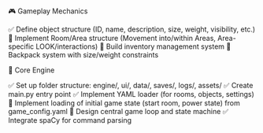 🎮 Gameplay Mechanics

✅ Define object structure (ID, name, description, size, weight, visibility, etc.)
🔄 Implement Room/Area structure (Movement into/within Areas, Area-specific LOOK/interactions)
🔄 Build inventory management system
🔄 Backpack system with size/weight constraints 

🧱 Core Engine

✅ Set up folder structure: engine/, ui/, data/, saves/, logs/, assets/
✅ Create main.py entry point
✅ Implement YAML loader (for rooms, objects, settings)
🔄 Implement loading of initial game state (start room, power state) from game_config.yaml
🔄 Design central game loop and state machine
✅ Integrate spaCy for command parsing 